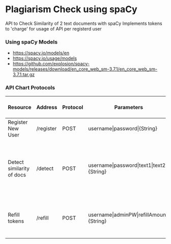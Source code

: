 # Plagiarism Check using spaCy

API to Check Similarity of 2 text documents with spaCy
Implements tokens to 'charge' for usage of API per registerd user

### Using spaCy Models
* https://spacy.io/models/en 
* https://spacy.io/usage/models 
* https://github.com/explosion/spacy-models/releases/download/en_core_web_sm-3.7.1/en_core_web_sm-3.7.1.tar.gz


### API Chart Protocols

| Resource                  | Address   | Protocol | Parameters                                        | Responses + status code                                                                    |
| ------------------------- | --------- | -------- | ------------------------------------------------- | ------------------------------------------------------------------------------------------ |
| Register New User         | /register | POST     | username\|password\|{String}                      | 200 OK\| 301 Invalid Username                                                              |
| Detect similarity of docs | /detect   | POST     | username\|password\|text1\|text2\|{String}        | 200 OK return similarity\| 301 Invalid Username\| 302 Invalid passowrd\| 303 Out of tokens |
| Refill tokens             | /refill   | POST     | username\|adminPW\|refillAmount\|{String} | 200 OK\| 301 Invalid Username\| 304 Invalid admin passowrd                                 |